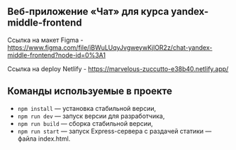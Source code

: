 ## Веб-приложение «Чат» для курса yandex-middle-frontend

Ссылка на макет Figma - https://www.figma.com/file/iBWuLUqyJvgweywKjlOR2z/chat-yandex-middle-frontend?node-id=0%3A1

Ссылка на deploy Netlify - https://marvelous-zuccutto-e38b40.netlify.app/

## Команды используемые в проекте

- `npm install` — установка стабильной версии,
- `npm run dev` — запуск версии для разработчика,
- `npm run build` — сборка стабильной версии,
- `npm run start` — запуск Express-сервера с раздачей статики — файла index.html.